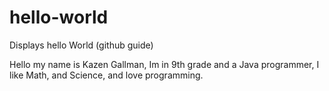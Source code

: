 # hello-world
Displays hello World (github guide)

Hello my name is Kazen Gallman, Im in 9th grade and a Java programmer, I like Math, and Science, and love programming. 
